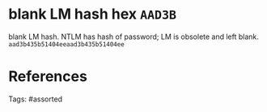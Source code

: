 # blank LM hash hex `AAD3B`
blank LM hash. NTLM has hash of password; LM is obsolete and left blank.
` aad3b435b51404eeaad3b435b51404ee `

# References

Tags:
    #assorted

